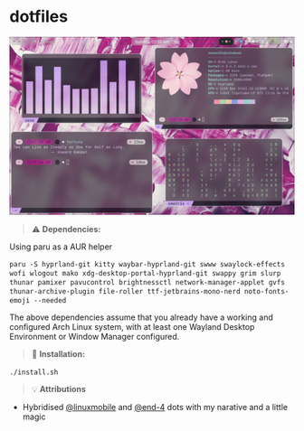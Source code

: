 # dotfiles

![alt text](images/rice.png "Rice")

> :warning: **Dependencies:**

Using paru as a AUR helper
```
paru -S hyprland-git kitty waybar-hyprland-git swww swaylock-effects wofi wlogout mako xdg-desktop-portal-hyprland-git swappy grim slurp thunar pamixer pavucontrol brightnessctl network-manager-applet gvfs thunar-archive-plugin file-roller ttf-jetbrains-mono-nerd noto-fonts-emoji --needed
```
The above dependencies assume that you already have a working and configured Arch Linux system, with at least one Wayland Desktop Environment or Window Manager configured.

> :memo: **Installation:**

`./install.sh`

> :bulb: **Attributions**

- Hybridised [@linuxmobile](https://github.com/linuxmobile) and [@end-4](https://github.com/end-4) dots with my narative and a little magic
